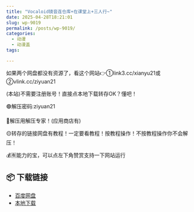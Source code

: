```yaml
---
title: "Vocaloid镜音连仓库+在课堂上+三人行~"
date: 2025-04-28T18:21:01
slug: wp-9019
permalink: /posts/wp-9019/
categories:
  - 动漫
  - 动漫盖
tags:

---
```


如果两个网盘都没有资源了，看这个网站👉①link3.cc/xianyu21或②vlink.cc/ziyuan21

(本站)不需要注册账号！直接点本地下载转存OK？懂吧！

🟢解压密码:ziyuan21

🔵解压用解压专家！(应用商店有)

🟡转存的链接网盘有教程！一定要看教程！按教程操作！不按教程操作你不会解压！

💰🈶能力的宝，可以点左下角赞赏支持一下网站运行

## 📦 下载链接
- [百度网盘](https://blziyuan21.com/pay-download/9019?key=6dcb44018b&down_id=0)
- [本地下载](https://blziyuan21.com/pay-download/9019?key=6dcb44018b&down_id=1)

